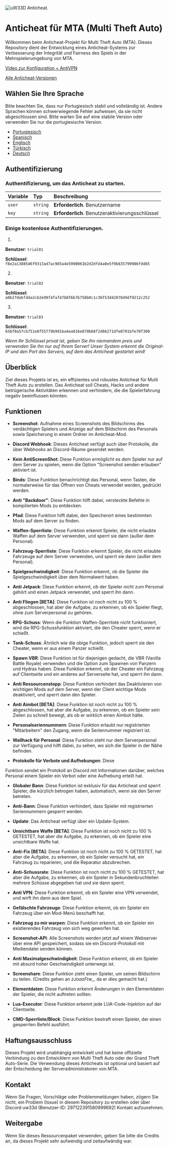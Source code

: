 ![uW33D Anticheat.](https://cdn.discordapp.com/attachments/1110700176361918545/1137505212903456808/AC.png "Anticheat")

# **Anticheat für MTA (Multi Theft Auto)**

Willkommen beim Anticheat-Projekt für Multi Theft Auto (MTA). Dieses Repository dient der Entwicklung eines Anticheat-Systems zur Verbesserung der Integrität und Fairness des Spiels in der Mehrspielerumgebung von MTA.

[Video zur Konfiguration + AntiVPN](https://youtu.be/XuNNihYl7KE)

[Alle Anticheat-Versionen](https://github.com/ruip005/mta_anticheat/releases)

## Wählen Sie Ihre Sprache
Bitte beachten Sie, dass nur Portugiesisch stabil und vollständig ist. Andere Sprachen können schwerwiegende Fehler aufweisen, da sie nicht abgeschlossen sind. Bitte warten Sie auf eine stabile Version oder verwenden Sie nur die portugiesische Version.

 * [Portugiesisch](https://github.com/ruip005/mta_anticheat/blob/main/readme/pt/README.md)   
 * [Spanisch](https://github.com/ruip005/mta_anticheat/blob/main/readme/es/README.md)  
 * [Englisch](https://github.com/ruip005/mta_anticheat/blob/main/readme/en/README.md)
 * [Türkisch](https://github.com/ruip005/mta_anticheat/blob/main/readme/tr/README.md)  
 * [Deutsch](https://github.com/ruip005/mta_anticheat/blob/main/readme/de/README.md) 

## Authentifizierung

### Authentifizierung, um das Anticheat zu starten.

| Variable   | Typ       | Beschreibung                           |
| :---------- | :--------- | :---------------------------------- |
| `user` | `string` | **Erforderlich**. Benutzername |
| `key` | `string` | **Erforderlich**. Benutzeraktivierungsschlüssel |


### Einige kostenlose Authentifizierungen.

1.
**Benutzer**: `trial01`

**Schlüssel**: `f8e2a1388546f9313ad7ac965a4e5990061b2d2dfd4a0e5f9b635799986fdd85`

2.
**Benutzer**: `trial02`

**Schlüssel**: `a0b27debfdda2cb2e99f4faf47b8f6b7b758b0c1c36f53d42078d9df9212c252`

3.
**Benutzer**: `trial03`

**Schlüssel**: `656f0a57cb751e8f55779b991ba4ea016e870b68f2d86271dfe0701bfe70f300`

*Wenn Ihr Schlüssel privat ist, geben Sie ihn niemandem preis und verwenden Sie ihn nur auf Ihrem Server! Unser System erkennt die Original-IP und den Port des Servers, auf dem das Anticheat gestartet wird!*  

 
## Überblick

Ziel dieses Projekts ist es, ein effizientes und robustes Anticheat für Multi Theft Auto zu erstellen. Das Anticheat soll Cheats, Hacks und andere betrügerische Aktivitäten erkennen und verhindern, die die Spielerfahrung negativ beeinflussen könnten.

## Funktionen

- **Screenshot**: Aufnahme eines Screenshots des Bildschirms des verdächtigen Spielers und Anzeige auf dem Bildschirm des Personals sowie Speicherung in einem Ordner im Anticheat-Mod.

- **Discord Webhook**: Dieses Anticheat verfügt auch über Protokolle, die über Webhooks an Discord-Räume gesendet werden.

- **Kein AntiScreenShot**: Diese Funktion ermöglicht es dem Spieler nur auf dem Server zu spielen, wenn die Option "Screenshot senden erlauben" aktiviert ist.

- **Binds**: Diese Funktion benachrichtigt das Personal, wenn Tasten, die normalerweise für das Öffnen von Cheats verwendet werden, gedrückt werden.

- **Anti "Backdoor"**: Diese Funktion hilft dabei, versteckte Befehle in kompilierten Mods zu entdecken.

- **Pfad**: Diese Funktion hilft dabei, den Speicherort eines bestimmten Mods auf dem Server zu finden.

- **Waffen-Sperrliste**: Diese Funktion erkennt Spieler, die nicht erlaubte Waffen auf dem Server verwenden, und sperrt sie dann (außer dem Personal).

- **Fahrzeug-Sperrliste**: Diese Funktion erkennt Spieler, die nicht erlaubte Fahrzeuge auf dem Server verwenden, und sperrt sie dann (außer dem Personal).

- **Spielgeschwindigkeit**: Diese Funktion erkennt, ob die Spieler die Spielgeschwindigkeit über dem Normalwert haben.

- **Anti Jetpack**: Diese Funktion erkennt, ob der Spieler nicht zum Personal gehört und einen Jetpack verwendet, und sperrt ihn dann.

- **Anti Fliegen [BETA]**: Diese Funktion ist noch nicht zu 100 % abgeschlossen, hat aber die Aufgabe, zu erkennen, ob ein Spieler fliegt, ohne zum Serverpersonal zu gehören.

- **RPG-Schuss**: Wenn die Funktion Waffen-Sperrliste nicht funktioniert, wird die RPG-Schussfunktion aktiviert, die den Cheater sperrt, wenn er schießt.

- **Tank-Schuss**: Ähnlich wie die obige Funktion, jedoch sperrt sie den Cheater, wenn er aus einem Panzer schießt.

- **Spawn VBR**: Diese Funktion ist für diejenigen gedacht, die VBR (Vanilla Battle Royale) verwenden und die Option zum Spawnen von Panzern und Hydras haben. Diese Funktion erkennt, ob der Cheater ein Fahrzeug auf Clientseite und ein anderes auf Serverseite hat, und sperrt ihn dann.

- **Anti Ressourcenstopp**: Diese Funktion verhindert das Deaktivieren von wichtigen Mods auf dem Server, wenn der Client wichtige Mods deaktiviert, und sperrt dann den Spieler.

- **Anti Aimbot [BETA]**: Diese Funktion ist noch nicht zu 100 % abgeschlossen, hat aber die Aufgabe, zu erkennen, ob ein Spieler sein Zielen zu schnell bewegt, als ob er wirklich einen Aimbot hätte.

- **Personalseriennummern**: Diese Funktion erlaubt nur registrierten "Mitarbeitern" den Zugang, wenn die Seriennummer registriert ist.

- **Wallhack für Personal**: Diese Funktion steht nur dem Serverpersonal zur Verfügung und hilft dabei, zu sehen, wo sich die Spieler in der Nähe befinden.

- **Protokolle für Verbote und Aufhebungen**: Diese

 Funktion sendet ein Protokoll an Discord mit Informationen darüber, welches Personal einem Spieler ein Verbot oder eine Aufhebung erteilt hat.

- **Globaler Bann**: Diese Funktion ist exklusiv für das Anticheat und sperrt Spieler, die kürzlich betrogen haben, automatisch, wenn sie den Server betreten.

- **Anti-Bann**: Diese Funktion verhindert, dass Spieler mit registrierten Seriennummern gesperrt werden.

- **Update**: Das Anticheat verfügt über ein Update-System.

- **Unsichtbare Waffe [BETA]**: Diese Funktion ist noch nicht zu 100 % GETESTET, hat aber die Aufgabe, zu erkennen, ob ein Spieler eine unsichtbare Waffe hat.

- **Anti-Fix [BETA]**: Diese Funktion ist noch nicht zu 100 % GETESTET, hat aber die Aufgabe, zu erkennen, ob ein Spieler versucht hat, ein Fahrzeug zu reparieren, und die Reparatur abzubrechen.

- **Anti-Schussrate**: Diese Funktion ist noch nicht zu 100 % GETESTET, hat aber die Aufgabe, zu erkennen, ob ein Spieler in Sekundenbruchteilen mehrere Schüsse abgegeben hat und sie dann sperrt.

- **Anti VPN**: Diese Funktion erkennt, ob ein Spieler eine VPN verwendet, und wirft ihn dann aus dem Spiel.

- **Gefälschte Fahrzeuge**: Diese Funktion erkennt, ob ein Spieler ein Fahrzeug über ein Mod-Menü beschafft hat.

- **Fahrzeug zu mir warpen**: Diese Funktion erkennt, ob ein Spieler ein existierendes Fahrzeug von sich weg geworfen hat.

- **Screenshot-API**: Alle Screenshots werden jetzt auf einem Webserver über eine API gespeichert, sodass sie ein Discord-Protokoll mit Mediendatei senden können.

- **Anti Maximalgeschwindigkeit**: Diese Funktion erkennt, ob ein Spieler mit absurd hoher Geschwindigkeit unterwegs ist.

- **Screenshare**: Diese Funktion zieht einen Spieler, um seinen Bildschirm zu teilen. (Credits gehen an *zJoaoFtw_*, da er dies gemacht hat.)

- **Elementdaten**: Diese Funktion erkennt Änderungen in den Elementdaten der Spieler, die nicht auftreten sollten.

- **Lua-Executor**: Diese Funktion erkennt jede LUA-Code-Injektion auf der Clientseite.

- **CMD-Sperrliste/Block**: Diese Funktion bestraft einen Spieler, der einen gesperrten Befehl ausführt.
  
## Haftungsausschluss

Dieses Projekt wird unabhängig entwickelt und hat keine offizielle Verbindung zu den Entwicklern von Multi Theft Auto oder der Grand Theft Auto-Serie. Die Verwendung dieses Anticheats ist optional und basiert auf der Entscheidung der Serveradministratoren von MTA.

## Kontakt

Wenn Sie Fragen, Vorschläge oder Problemmeldungen haben, zögern Sie nicht, ein Problem (Issue) in diesem Repository zu erstellen oder über Discord uw33d (Benutzer-ID: 297122391580999692) Kontakt aufzunehmen.

## Weitergabe

Wenn Sie dieses Ressourcenpaket verwenden, geben Sie bitte die Credits an, da dieses Projekt sehr aufwendig und zeitaufwändig war.
